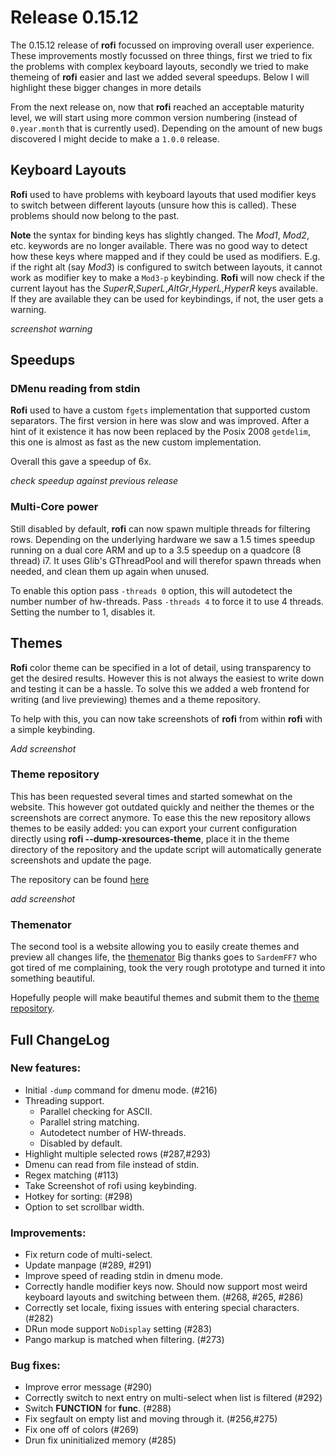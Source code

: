 # Release 0.15.12

The 0.15.12 release of **rofi** focussed on improving overall user experience.  These improvements mostly focussed on
three things, first we tried to fix the problems with complex keyboard layouts, secondly we tried to make themeing of
**rofi** easier and last we added several speedups.  Below I will highlight these bigger changes in more details

From the next release on, now that **rofi** reached an acceptable maturity level, we will start using more common
version numbering (instead of `0.year.month` that is currently used). Depending on the amount of new bugs discovered I
might decide to make a `1.0.0` release.

## Keyboard Layouts

**Rofi** used to have problems with keyboard layouts that used modifier keys to switch between different layouts (unsure
how this is called). These problems should now belong to the past.

**Note** the syntax for binding keys has slightly changed. The *Mod1*, *Mod2*, etc. keywords are no longer available.
There was no good way to detect how these keys where mapped and if they could be used as modifiers. E.g. if the right
alt (say *Mod3*) is configured to switch between layouts, it cannot work as modifier key to make a `Mod3-p` keybinding.
**Rofi** will now check if the current layout has the *SuperR*,*SuperL*,*AltGr*,*HyperL*,*HyperR* keys available. If they
are available they can be used for keybindings, if not, the user gets a warning.

*screenshot warning*

## Speedups

### DMenu reading from stdin

**Rofi** used to have a custom `fgets` implementation that supported custom separators. The first version in here was
slow and was improved. After a hint of it existence it has now been replaced by the Posix 2008 `getdelim`, this one is
almost as fast as the new custom implementation.

Overall this gave a speedup of 6x.

*check speedup against previous release*

### Multi-Core power

Still disabled by default, **rofi** can now spawn multiple threads for filtering rows. Depending on the underlying
hardware we saw a 1.5 times speedup running on a dual core ARM  and up to a 3.5 speedup on a quadcore (8 thread) i7.
It uses Glib's GThreadPool and will therefor spawn threads when needed, and clean them up again when unused.

To enable this option pass `-threads 0` option, this will autodetect the number number of hw-threads. Pass `-threads 4`
to force it to use 4 threads. Setting the number to 1, disables it.


## Themes

**Rofi** color theme can be specified in a lot of detail, using transparency to get the desired results. However this is
not always the easiest to write down and testing it can be a hassle. To solve this we added a web frontend for writing
(and live previewing) themes and a theme repository.

To help with this, you can now take screenshots of **rofi** from within **rofi** with a simple keybinding.

*Add screenshot*
 
### Theme repository

This has been requested several times and started somewhat on the website. This however got outdated quickly and neither
the themes or the screenshots are correct anymore. To ease this the new repository allows themes to be easily added: you
can export your current configuration directly using **rofi --dump-xresources-theme**, place it in the theme directory
of the repository and the update script will automatically generate screenshots and update the page.

The repository can be found [here](https://github.com/DaveDavenport/rofi-themes/)

*add screenshot*

### Themenator

The second tool is a website allowing you to easily create themes and preview all changes life, the [themenator]()
Big thanks goes to `SardemFF7` who got tired of me complaining, took the very rough prototype and turned it into
something beautiful. 

Hopefully people will make beautiful themes and submit them to the [theme
repository](https://github.com/DaveDavenport/rofi-themes/).


## Full ChangeLog

### New features:
- Initial `-dump` command for dmenu mode. (#216)
- Threading support.
    - Parallel checking for ASCII.
    - Parallel string matching.
    - Autodetect number of HW-threads.
    - Disabled by default.
- Highlight multiple selected rows (#287,#293)
- Dmenu can read from file instead of stdin.
- Regex matching (#113)
- Take Screenshot of rofi using keybinding.
- Hotkey for sorting: (#298)
- Option to set scrollbar width.

### Improvements:

- Fix return code of multi-select.
- Update manpage (#289, #291)
- Improve speed of reading stdin in dmenu mode.
- Correctly handle modifier keys now. Should now support most weird keyboard layouts and switching between them.
(#268, #265, #286)
- Correctly set locale, fixing issues with entering special characters. (#282)
- DRun mode support `NoDisplay` setting (#283)
- Pango markup is matched when filtering. (#273)

### Bug fixes:

- Improve error message (#290)
- Correctly switch to next entry on multi-select when list is filtered (#292)
- Switch __FUNCTION__ for __func__. (#288)
- Fix segfault on empty list and moving through it. (#256,#275)
- Fix one off of colors (#269)
- Drun fix uninitialized memory (#285)
